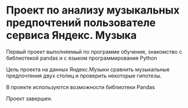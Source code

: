 #  Проект по анализу музыкальных предпочтений пользователе сервиса Яндекс. Музыка

Первый проект выполняемый по программе обучения, знакомство с библиотекой pandas и с языком программирования Python

Цель проекта на данных Яндекс.Музыки сравнить музыкальные предпочтения двух столиц и проверить некоторые гипотезы.

В проекте используются возможности библиотеки Pandas

Проект завершен.
